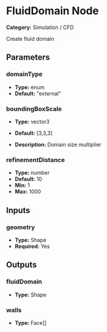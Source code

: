 
# FluidDomain Node

**Category:** Simulation / CFD

Create fluid domain

## Parameters


### domainType
- **Type:** enum
- **Default:** "external"





### boundingBoxScale
- **Type:** vector3
- **Default:** [3,3,3]


- **Description:** Domain size multiplier


### refinementDistance
- **Type:** number
- **Default:** 10
- **Min:** 1
- **Max:** 1000



## Inputs


### geometry
- **Type:** Shape
- **Required:** Yes



## Outputs


### fluidDomain
- **Type:** Shape



### walls
- **Type:** Face[]




